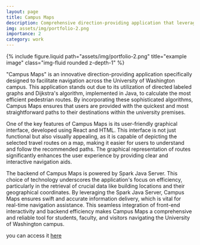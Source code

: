 ```yaml
---
layout: page
title: Campus Maps
description: Comprehensive direction-providing application that leverages the principles of directed labeled graphs and Dijkstra’s algorithm in Java to generate efficient pedestrain routes on the University of Washington campus.
img: assets/img/portfolio-2.png
importance: 2
category: work
---
```


<div class="row">
    <div class="col-sm mt-3 mt-md-0">
        {% include figure.liquid path="assets/img/portfolio-2.png" title="example image" class="img-fluid rounded z-depth-1" %}
    </div>
</div>

"Campus Maps" is an innovative direction-providing application specifically designed to facilitate navigation across the University of Washington campus. This application stands out due to its utilization of directed labeled graphs and Dijkstra's algorithm, implemented in Java, to calculate the most efficient pedestrian routes. By incorporating these sophisticated algorithms, Campus Maps ensures that users are provided with the quickest and most straightforward paths to their destinations within the university premises.

One of the key features of Campus Maps is its user-friendly graphical interface, developed using React and HTML. This interface is not just functional but also visually appealing, as it is capable of depicting the selected travel routes on a map, making it easier for users to understand and follow the recommended paths. The graphical representation of routes significantly enhances the user experience by providing clear and interactive navigation aids.

The backend of Campus Maps is powered by Spark Java Server. This choice of technology underscores the application's focus on efficiency, particularly in the retrieval of crucial data like building locations and their geographical coordinates. By leveraging the Spark Java Server, Campus Maps ensures swift and accurate information delivery, which is vital for real-time navigation assistance. This seamless integration of front-end interactivity and backend efficiency makes Campus Maps a comprehensive and reliable tool for students, faculty, and visitors navigating the University of Washington campus.

you can access it [here](https://github.com/micbrahim/campusmaps)